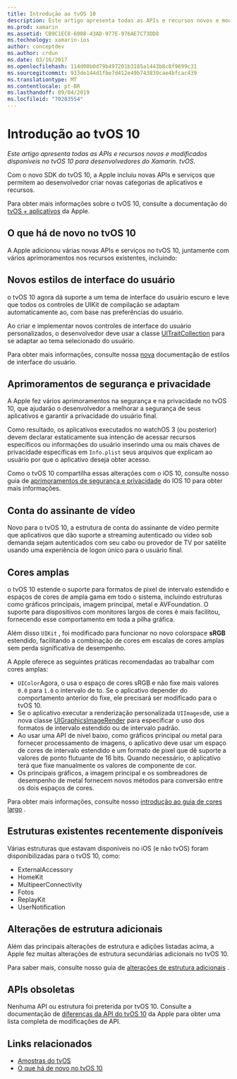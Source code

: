 ```yaml
---
title: Introdução ao tvOS 10
description: Este artigo apresenta todas as APIs e recursos novos e modificados disponíveis no tvOS 10 para desenvolvedores do Xamarin. tvOS.
ms.prod: xamarin
ms.assetid: CB9C1EC8-6008-43AD-977E-976AE7C73DD8
ms.technology: xamarin-ios
author: conceptdev
ms.author: crdun
ms.date: 03/16/2017
ms.openlocfilehash: 114d00b0d79b497201b3185a1443b8c8f9699c31
ms.sourcegitcommit: 933de144d1fbe7d412e49b743839cae4bfcac439
ms.translationtype: MT
ms.contentlocale: pt-BR
ms.lasthandoff: 09/04/2019
ms.locfileid: "70283554"
---
```

# <a name="introduction-to-tvos-10"></a>Introdução ao tvOS 10

_Este artigo apresenta todas as APIs e recursos novos e modificados disponíveis no tvOS 10 para desenvolvedores do Xamarin. tvOS._

Com o novo SDK do tvOS 10, a Apple incluiu novas APIs e serviços que permitem ao desenvolvedor criar novas categorias de aplicativos e recursos. 

Para obter mais informações sobre o tvOS 10, consulte a documentação do [tvOS + aplicativos](https://developer.apple.com/tvos/) da Apple.

## <a name="whats-new-in-tvos-10"></a>O que há de novo no tvOS 10

A Apple adicionou várias novas APIs e serviços no tvOS 10, juntamente com vários aprimoramentos nos recursos existentes, incluindo:

## <a name="new-user-interface-styles"></a>Novos estilos de interface do usuário

o tvOS 10 agora dá suporte a um tema de interface do usuário escuro e leve que todos os controles de UIKit de compilação se adaptam automaticamente ao, com base nas preferências do usuário.

Ao criar e implementar novos controles de interface do usuário personalizados, o desenvolvedor deve usar a classe [UITraitCollection](https://developer.apple.com/reference/uikit/uitraitcollection) para se adaptar ao tema selecionado do usuário.

Para obter mais informações, consulte nossa [nova](~/ios/tvos/platform/user-interface-styles.md) documentação de estilos de interface do usuário.

## <a name="security-and-privacy-enhancements"></a>Aprimoramentos de segurança e privacidade

A Apple fez vários aprimoramentos na segurança e na privacidade no tvOS 10, que ajudarão o desenvolvedor a melhorar a segurança de seus aplicativos e garantir a privacidade do usuário final.

Como resultado, os aplicativos executados no watchOS 3 (ou posterior) devem declarar estaticamente sua intenção de acessar recursos específicos ou informações do usuário inserindo uma ou mais chaves de privacidade específicas em `Info.plist` seus arquivos que explicam ao usuário por que o aplicativo deseja obter acesso.

Como o tvOS 10 compartilha essas alterações com o iOS 10, consulte nosso guia de [aprimoramentos de segurança e privacidade](~/ios/app-fundamentals/security-privacy.md) do IOS 10 para obter mais informações.

## <a name="video-subscriber-account"></a>Conta do assinante de vídeo

Novo para o tvOS 10, a estrutura de conta do assinante de vídeo permite que aplicativos que dão suporte a streaming autenticado ou vídeo sob demanda sejam autenticados com seu cabo ou provedor de TV por satélite usando uma experiência de logon único para o usuário final.

<!--To find out more, please see our [Video Subscriber Account](~/ios/platform-features/introduction-to-ios10/video-subscriber-account/) guide.-->

## <a name="wide-color"></a>Cores amplas

o tvOS 10 estende o suporte para formatos de pixel de intervalo estendido e espaços de cores de ampla gama em todo o sistema, incluindo estruturas como gráficos principais, imagem principal, metal e AVFoundation. O suporte para dispositivos com monitores largos de cores é mais facilitou, fornecendo esse comportamento em toda a pilha gráfica.

Além disso `UIKit` , foi modificado para funcionar no novo colorspace **sRGB** estendido, facilitando a combinação de cores em escalas de cores amplas sem perda significativa de desempenho.

A Apple oferece as seguintes práticas recomendadas ao trabalhar com cores amplas:

- `UIColor`Agora, o usa o espaço de cores sRGB e não fixe mais valores `0.0` para `1.0` o intervalo de to. Se o aplicativo depender do comportamento anterior do fixe, ele precisará ser modificado para o tvOS 10.
- Se o aplicativo executar a renderização personalizada `UIImages`de, use a nova classe [UIGraphicsImageRender](https://developer.apple.com/reference/uikit/uigraphicsimagerenderer) para especificar o uso dos formatos de intervalo estendido ou de intervalo padrão.
- Ao usar uma API de nível baixo, como gráficos principal ou metal para fornecer processamento de imagens, o aplicativo deve usar um espaço de cores de intervalo estendido e um formato de pixel que dê suporte a valores de ponto flutuante de 16 bits. Quando necessário, o aplicativo terá que fixe manualmente os valores de componente de cor.
- Os principais gráficos, a imagem principal e os sombreadores de desempenho de metal fornecem novos métodos para conversão entre os dois espaços de cores.

Para obter mais informações, consulte nosso [introdução ao guia de cores largo](~/ios/platform/wide-color.md) .

## <a name="newly-available-existing-frameworks"></a>Estruturas existentes recentemente disponíveis

Várias estruturas que estavam disponíveis no iOS (e não tvOS) foram disponibilizadas para o tvOS 10, como:

- ExternalAccessory
- HomeKit
- MultipeerConnectivity
- Fotos
- ReplayKit
- UserNotification

## <a name="additional-framework-changes"></a>Alterações de estrutura adicionais

Além das principais alterações de estrutura e adições listadas acima, a Apple fez muitas alterações de estrutura secundárias adicionais no tvOS 10.

Para saber mais, consulte nosso guia de [alterações de estrutura adicionais](~/ios/tvos/platform/introduction-to-tvos10/additional-framework-changes.md) .

## <a name="deprecated-apis"></a>APIs obsoletas

Nenhuma API ou estrutura foi preterida por tvOS 10. Consulte a documentação de [diferenças da API do tvOS 10](https://developer.apple.com/library/prerelease/content/releasenotes/General/tvOS10APIDiffs/index.html) da Apple para obter uma lista completa de modificações de API.



## <a name="related-links"></a>Links relacionados

- [Amostras do tvOS](https://docs.microsoft.com/samples/browse/?products=xamarin&term=Xamarin.iOS+tvOS)
- [O que há de novo no tvOS 10](https://developer.apple.com/library/prerelease/content/releasenotes/General/WhatsNewinTVOS/Articles/tvOS10.html#//apple_ref/doc/uid/TP40017259-SW1)
